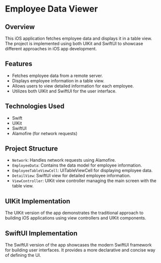 # Employee Data Viewer

## Overview

This iOS application fetches employee data and displays it in a table view. The project is implemented using both UIKit and SwiftUI to showcase different approaches in iOS app development.

## Features

- Fetches employee data from a remote server.
- Displays employee information in a table view.
- Allows users to view detailed information for each employee.
- Utilizes both UIKit and SwiftUI for the user interface.

## Technologies Used

- Swift
- UIKit
- SwiftUI
- Alamofire (for network requests)

## Project Structure

- `Network`: Handles network requests using Alamofire.
- `EmployeeData`: Contains the data model for employee information.
- `EmployeeTableViewCell`: UITableViewCell for displaying employee data.
- `DetailView`: SwiftUI view for detailed employee information.
- `ViewController`: UIKit view controller managing the main screen with the table view.

## UIKit Implementation

The UIKit version of the app demonstrates the traditional approach to building iOS applications using view controllers and UIKit components.

## SwiftUI Implementation

The SwiftUI version of the app showcases the modern SwiftUI framework for building user interfaces. It provides a more declarative and concise way of defining the UI.

